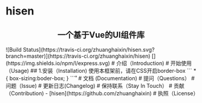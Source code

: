 # hisen
<h2 align="center">一个基于Vue的UI组件库</h2>
![Build Status](https://travis-ci.org/zhuanghaixin/hisen.svg?branch=master)](https://travis-ci.org/zhuanghaixin/hisen)
[](https://img.shields.io/npm/l/express.svg)
# 介绍（Introduction)
# 开始使用 （Usage)
## 1.安装（Installation)
使用本框架前，请在CSS开启border-box
```
*{
    box-sizing:boder-box;
 }
```˚
# 文档 (Documentation)
# 提问（Questions）
# 问题（Issue)
# 更新日志(Changelog)
# 保持联系（Stay In Touch）
# 贡献（Contribution)
- [hisen](https://github.com/zhuanghaixin)
# 执照（License）
